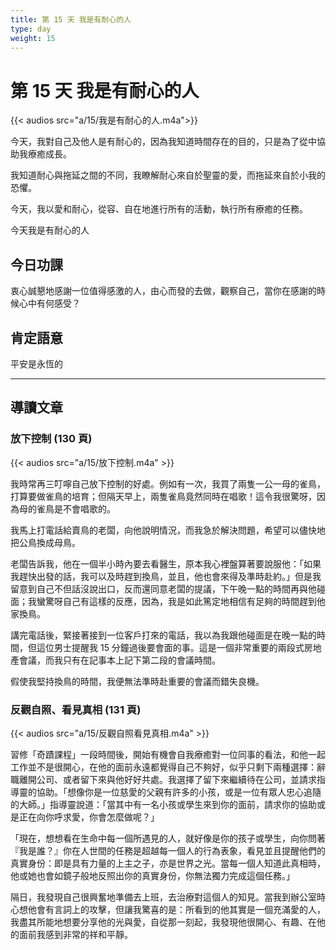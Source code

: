 ```yaml
---
title: 第 15 天 我是有耐心的人
type: day
weight: 15
---
```


# 第 15 天 我是有耐心的人

{{< audios src="a/15/我是有耐心的人.m4a">}}

今天，我對自己及他人是有耐心的，因為我知道時間存在的目的，只是為了從中協助我療癒成長。

我知道耐心與拖延之間的不同，我瞭解耐心來自於聖靈的愛，而拖延來自於小我的恐懼。

今天，我以愛和耐心，從容、自在地進行所有的活動，執行所有療癒的任務。

今天我是有耐心的人

## 今日功課

衷心誠懇地感謝一位值得感激的人，由心而發的去做，觀察自己，當你在感謝的時候心中有何感受？

## 肯定語意

平安是永恆的

---

## 導讀文章

### 放下控制 (130 頁)

{{< audios src="a/15/放下控制.m4a" >}}

我時常再三叮嚀自己放下控制的好處。例如有一次，我買了兩隻一公一母的雀鳥，打算要做雀鳥的培育；但隔天早上，兩隻雀鳥竟然同時在唱歌！這令我很驚呀，因為母的雀鳥是不會唱歌的。

我馬上打電話給賣鳥的老闆，向他說明情況，而我急於解決問題，希望可以儘快地把公鳥換成母鳥。

老闆告訴我，他在一個半小時內要去看醫生，原本我心裡盤算著要說服他：「如果我趕快出發的話，我可以及時趕到換鳥，並且，他也會來得及準時赴約。」但是我留意到自己不但話沒說出口，反而還同意老闆的提議，下午晚一點的時間再與他碰面；我蠻驚呀自己有這樣的反應，因為，我是如此篤定地相信有足夠的時間趕到他家換鳥。

講完電話後，緊接著接到一位客戶打來的電話，我以為我跟他碰面是在晚一點的時間，但這位男士提醒我 15 分鐘過後要會面的事。這是一個非常重要的兩段式房地產會議，而我只有在記事本上記下第二段的會議時間。

假使我堅持換鳥的時間，我便無法準時赴重要的會議而錯失良機。

### 反觀自照、看見真相 (131 頁)

{{< audios src="a/15/反觀自照看見真相.m4a" >}}

習修「奇蹟課程」一段時間後，開始有機會自我療癒對一位同事的看法，和他一起工作並不是很開心，在他的面前永遠都覺得自己不夠好，似乎只剩下兩種選擇：辭職離開公司、或者留下來與他好好共處。我選擇了留下來繼續待在公司，並請求指導靈的協助。「想像你是一位慈愛的父親有許多的小孩，或是一位有眾人忠心追隨的大師。」指導靈說道：「當其中有一名小孩或學生來到你的面前，請求你的協助或是正在向你呼求愛，你會怎麼做呢？」

「現在，想想看在生命中每一個所遇見的人，就好像是你的孩子或學生，向你問著『我是誰？』你在人世間的任務是超越每一個人的行為表象，看見並且提醒他們的真實身份：即是具有力量的上主之子，亦是世界之光。當每一個人知道此真相時，他或她也會如鏡子般地反照出你的真實身份，你無法獨力完成這個任務。」

隔日，我發現自己很興奮地準備去上班，去治療對這個人的知見。當我到辦公室時心想他會有言詞上的攻擊，但讓我驚喜的是：所看到的他其實是一個充滿愛的人，我盡其所能地想要分享他的光與愛，自從那一刻起，我發現他很開心、有趣、在他的面前我感到非常的祥和平靜。
